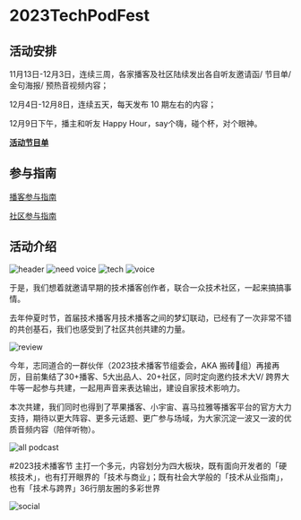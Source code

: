 # 2023TechPodFest

## 活动安排
11月13日-12月3日，连续三周，各家播客及社区陆续发出各自听友邀请函/ 节目单/ 金句海报/ 预热音视频内容；

12月4日-12月8日，连续五天，每天发布 10 期左右的内容；

12月9日下午，播主和听友 Happy Hour，say个嗨，碰个杯，对个眼神。

**[活动节目单](https://github.com/tech-podfest/2023TechPodFest/blob/main/DailyList/list.md)**

## 参与指南

[播客参与指南](https://github.com/tech-podfest/2023TechPodFest/blob/main/Guide/Podcast%20Participation%20Guide.md)

[社区参与指南](https://github.com/tech-podfest/2023TechPodFest/blob/main/Guide/Community%20engagement%20guide.md)


## 活动介绍

![header](Images/header.png)
![need voice](Images/need_voice.png)
![tech](Images/tech.png)
![voice](Images/voice.png)

于是，我们想着就邀请早期的技术播客创作者，联合一众技术社区，一起来搞搞事情。

去年仲夏时节，首届技术播客月技术播客之间的梦幻联动，已经有了一次非常不错的共创基石，我们也感受到了社区共创共建的力量。

![review](Images/activity_2022_review.png)

今年，志同道合的一群伙伴（2023技术播客节组委会，AKA 搬砖🧱组）再接再厉，目前集结了30+播客、5大出品人、20+社区，同时定向邀约技术大V/ 跨界大牛等一起参与共建，一起用声音来表达输出，建设自家技术影响力。

本次共建，我们同时也得到了苹果播客、小宇宙、喜马拉雅等播客平台的官方大力支持，期待以更大阵容、更多元话题、更广参与场域，为大家沉淀一波又一波的优质音频内容（陪伴听物）。

![all podcast](Images/all_podcasts.png)

#2023技术播客节 主打一个多元，内容划分为四大板块，既有面向开发者的「硬核技术」，也有打开眼界的「技术与商业」；既有社会大学般的「技术从业指南」，也有「技术与跨界」36行朋友圈的多彩世界

![social](Images/social.jpeg)
